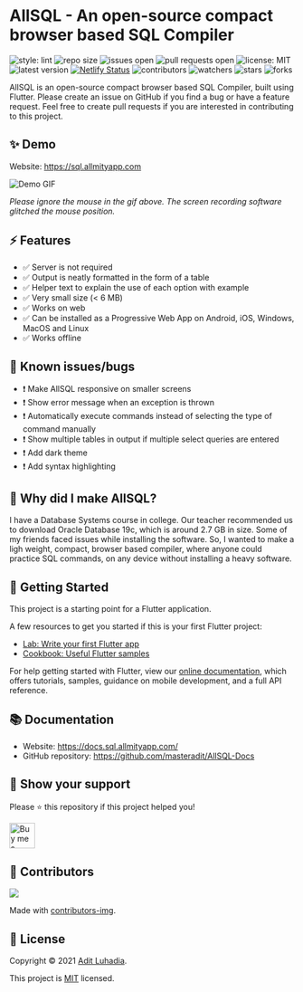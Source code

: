 # AllSQL - An open-source compact browser based SQL Compiler

![style: lint](https://img.shields.io/badge/style-lint-4BC0F5.svg)
![repo size](https://img.shields.io/github/repo-size/masteradit/AllSQL)
![issues open](https://img.shields.io/github/issues/masteradit/AllSQL)
![pull requests open](https://img.shields.io/github/issues-pr/masteradit/AllSQL)
![license: MIT](https://img.shields.io/github/license/masteradit/AllSQL)
![latest version](https://img.shields.io/github/v/release/masteradit/AllSQL)
[![Netlify Status](https://api.netlify.com/api/v1/badges/31d231ee-72ca-4f9a-84d1-7e73ef4851c1/deploy-status)](https://sql.allmityapp.com)
![contributors](https://img.shields.io/github/contributors/masteradit/AllSQL)
![watchers](https://badgen.net/github/watchers/masteradit/AllSQL)
![stars](https://badgen.net/github/stars/masteradit/AllSQL)
![forks](https://badgen.net/github/forks/masteradit/AllSQL)
<!-- ![languages](https://img.shields.io/github/languages/count/masteradit/AllSQL) -->
<!-- ![top language percentage](https://img.shields.io/github/languages/top/masteradit/AllSQL) -->
<!-- ![code size](https://img.shields.io/github/languages/code-size/masteradit/AllSQL) -->
<!-- ![issues closed](https://img.shields.io/github/issues-closed/masteradit/AllSQL) -->
<!-- ![pull requests closed](https://img.shields.io/github/issues-pr-closed/masteradit/AllSQL) -->
<!-- ![commit activity](https://img.shields.io/github/commit-activity/m/masteradit/AllSQL) -->
<!-- ![last commit](https://img.shields.io/github/last-commit/masteradit/AllSQL) -->

AllSQL is an open-source compact browser based SQL Compiler, built using Flutter. Please create an issue on GitHub if you find a bug or have a feature request. Feel free to create pull requests if you are interested in contributing to this project.

## ✨ Demo

Website: https://sql.allmityapp.com

![Demo GIF](https://github.com/masteradit/AllSQL/raw/master/images/recording.gif)

*Please ignore the mouse in the gif above. The screen recording software glitched the mouse position.*

## ⚡ Features

- ✅ Server is not required
- ✅ Output is neatly formatted in the form of a table
- ✅ Helper text to explain the use of each option with example
- ✅ Very small size (< 6 MB)
- ✅ Works on web
- ✅ Can be installed as a Progressive Web App on Android, iOS, Windows, MacOS and Linux
- ✅ Works offline

## 🐛 Known issues/bugs

- ❗ Make AllSQL responsive on smaller screens
- ❗ Show error message when an exception is thrown
- ❗ Automatically execute commands instead of selecting the type of command manually
- ❗ Show multiple tables in output if multiple select queries are entered
- ❗ Add dark theme
- ❗ Add syntax highlighting

## 🤔 Why did I make AllSQL?

I have a Database Systems course in college. Our teacher recommended us to download Oracle Database 19c, which is around 2.7 GB in size. Some of my friends faced issues while installing the software. So, I wanted to make a ligh weight, compact, browser based compiler, where anyone could practice SQL commands, on any device without installing a heavy software.

## 👏 Getting Started

This project is a starting point for a Flutter application.

A few resources to get you started if this is your first Flutter project:

- [Lab: Write your first Flutter app](https://flutter.dev/docs/get-started/codelab)
- [Cookbook: Useful Flutter samples](https://flutter.dev/docs/cookbook)

For help getting started with Flutter, view our
[online documentation](https://flutter.dev/docs), which offers tutorials,
samples, guidance on mobile development, and a full API reference.

## 📚 Documentation

- Website: https://docs.sql.allmityapp.com/
- GitHub repository: https://github.com/masteradit/AllSQL-Docs

## 🙏 Show your support

Please ⭐️ this repository if this project helped you!

<a href="https://www.buymeacoffee.com/aditluhadia" target="blank"><img src="https://github.com/masteradit/AllSQL/raw/master/images/bmc-button.png" alt="Buy me a coffee" height="45" /></a>

## 👥 Contributors

<a href="https://github.com/masteradit/AllSQL/graphs/contributors">
  <img src="https://contrib.rocks/image?repo=masteradit/AllSQL" />
</a>

Made with [contributors-img](https://contrib.rocks).

## 📝 License

Copyright © 2021 [Adit Luhadia](https://github.com/masteradit).

This project is [MIT](https://github.com/masteradit/AllSQL/blob/master/LICENSE) licensed.
